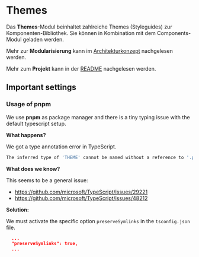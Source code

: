 # Themes

Das **Themes**-Modul beinhaltet zahlreiche Themes (Styleguides) zur Komponenten-Bibliothek. Sie können in Kombination mit dem Components-Modul geladen werden.

Mehr zur **Modularisierung** kann im [Architekturkonzept](https://github.com/public-ui/kolibri/blob/main/docs/ARCHITECTURE.md) nachgelesen werden.

Mehr zum **Projekt** kann in der [README](https://github.com/public-ui/kolibri/#readme) nachgelesen werden.

## Important settings

### Usage of pnpm

We use **pnpm** as package manager and there is a tiny typing issue with the default typescript setup.

**What happens?**

We got a type annotation error in TypeScript.

```bash
The inferred type of 'THEME' cannot be named without a reference to '.pnpm/@a11y-ui+core@***/node_modules/@a11y-ui/core/types/theming'. This is likely not portable. A type annotation is necessary.ts(2742)
```

**What does we know?**

This seems to be a general issue:

- <https://github.com/microsoft/TypeScript/issues/29221>
- <https://github.com/microsoft/TypeScript/issues/48212>

**Solution:**

We must activate the specific option `preserveSymlinks` in the `tsconfig.json` file.

```json
  ...
  "preserveSymlinks": true,
  ...
```
